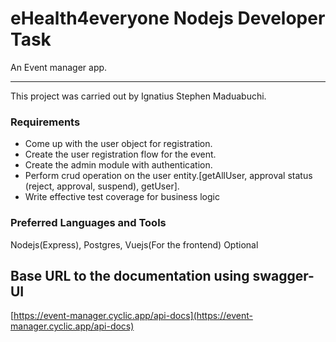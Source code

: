 # eHealth4everyone Nodejs Developer Task

An Event manager app.
___
This project was carried out by Ignatius Stephen Maduabuchi.

### Requirements
* Come up with the user object for registration.
* Create the user registration flow for the event.
* Create the admin module with authentication.
* Perform crud operation on the user entity.[getAllUser, approval status (reject, approval, suspend), getUser].
* Write effective test coverage for business logic

### Preferred Languages and Tools

Nodejs(Express), Postgres, Vuejs(For the frontend) Optional

## Base URL to the documentation using swagger-UI
[https://event-manager.cyclic.app/api-docs](https://event-manager.cyclic.app/api-docs)
